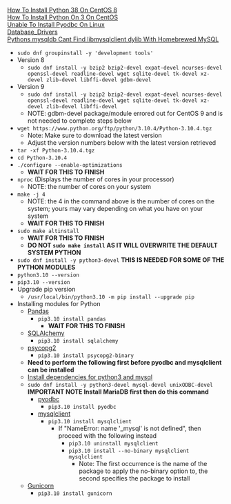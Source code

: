 [How To Install Python 38 On CentOS 8](https://linuxize.com/post/how-to-install-python-3-8-on-centos-8/)<br />
[How To Install Python On 3 On CentOS](https://computingforgeeks.com/how-to-install-python-on-3-on-centos/)<br />
[Unable To Install Pyodbc On Linux](https://stackoverflow.com/questions/2960339/unable-to-install-pyodbc-on-linux)<br />
[Database_Drivers](https://crateanon.readthedocs.io/en/latest/installation/database_drivers.html)<br />
[Pythons mysqldb Cant Find libmysqlclient dylib With Homebrewed MySQL](https://stackoverflow.com/questions/34536914/pythons-mysqldb-can-t-find-libmysqlclient-dylib-with-homebrewed-mysql)
* `sudo dnf groupinstall -y 'development tools'`
* Version 8
  * `sudo dnf install -y bzip2 bzip2-devel expat-devel ncurses-devel openssl-devel readline-devel wget sqlite-devel tk-devel xz-devel zlib-devel libffi-devel gdbm-devel`
* Version 9
  * `sudo dnf install -y bzip2 bzip2-devel expat-devel ncurses-devel openssl-devel readline-devel wget sqlite-devel tk-devel xz-devel zlib-devel libffi-devel`
  * NOTE: gdbm-devel package/module errored out for CentOS 9 and is not needed to complete steps below
* `wget https://www.python.org/ftp/python/3.10.4/Python-3.10.4.tgz`
  * Note: Make sure to download the latest version
  * Adjust the version numbers below with the latest version retrieved
* `tar -xf Python-3.10.4.tgz`
* `cd Python-3.10.4`
* `./configure --enable-optimizations`
  * **WAIT FOR THIS TO FINISH**
* `nproc` (Displays the number of cores in your processor)
  * NOTE: the number of cores on your system
* `make -j 4`
  * NOTE: the 4 in the command above is the number of cores on the system; yours may vary depending on what you have on your system
  * **WAIT FOR THIS TO FINISH**
* `sudo make altinstall`
  * **WAIT FOR THIS TO FINISH**
  * **DO NOT `sudo make install` AS IT WILL OVERWRITE THE DEFAULT SYSTEM PYTHON**
* `sudo dnf install -y python3-devel` **THIS IS NEEDED FOR SOME OF THE PYTHON MODULES**
* `python3.10 --version`
* `pip3.10 --version`
* Upgrade pip version
  * `/usr/local/bin/python3.10 -m pip install --upgrade pip`
* Installing modules for Python
  * [Pandas](https://pypi.org/project/pandas/)
    * `pip3.10 install pandas`
      * **WAIT FOR THIS TO FINISH**
  * [SQLAlchemy](https://pypi.org/project/SQLAlchemy/)
    * `pip3.10 install sqlalchemy`
  * [psycopg2](https://pypi.org/project/psycopg2/)
    * `pip3.10 install psycopg2-binary`
  * **Need to perform the following first before pyodbc and mysqlclient can be installed**
   * [Install dependencies for python3 and mysql](https://stackoverflow.com/questions/21530577/fatal-error-python-h-no-such-file-or-directory)
   * `sudo dnf install -y python3-devel mysql-devel unixODBC-devel` **IMPORTANT NOTE Install MariaDB first then do this command**
     * [pyodbc](https://pypi.org/project/pyodbc/)
       * `pip3.10 install pyodbc`
     * [mysqlclient](https://pypi.org/project/mysqlclient/)
       * `pip3.10 install mysqlclient`
         * If "NameError: name '\_mysql' is not defined", then proceed with the following instead
           * `pip3.10 uninstall mysqlclient`
           * `pip3.10 install --no-binary mysqlclient mysqlclient`
             * Note: The first occurrence is the name of the package to apply the no-binary option to, the second specifies the package to install
  * [Gunicorn](https://pypi.org/project/gunicorn/)
    * `pip3.10 install gunicorn`
